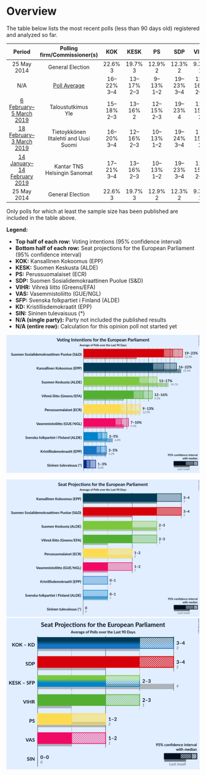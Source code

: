 # Overview

The table below lists the most recent polls (less than 90 days old) registered and analyzed so far.

| Period     | Polling firm/Commissioner(s) | KOK | KESK | PS | SDP | VIHR | VAS | SFP | KD | SIN |
|:----------:|:----------------------------:|:--:|:--:|:--:|:--:|:--:|:--:|:--:|:--:|:--:|
| 25 May 2014 | General Election | 22.6% <br> 3 | 19.7% <br> 3 | 12.9% <br> 2 | 12.3% <br> 2 | 9.3% <br> 1 | 9.3% <br> 1 | 6.8% <br> 1 | 5.2% <br> 0 | 0.0% <br> 0 |
| N/A | [Poll Average](average.html) | 16–22% <br> 3–4 | 13–17% <br> 2–3 | 9–13% <br> 1–2 | 19–23% <br> 3–4 | 12–16% <br> 2–3 | 7–10% <br> 1–2 | 3–5% <br> 0–1 | 3–5% <br> 0–1 | 1–3% <br> 0 |
| [6 February–5 March 2019](2019-03-05-Taloustutkimus.html) | Taloustutkimus <br> Yle | 15–18% <br> 2–3 | 13–16% <br> 2 | 12–15% <br> 2–3 | 19–23% <br> 4 | 12–15% <br> 2 | 8–10% <br> 1 | 4–6% <br> 0–1 | 3–4% <br> 0 | 1–3% <br> 0 |
| [18 February–3 March 2019](2019-03-03-Tietoykkönen.html) | Tietoykkönen <br> Iltalehti and Uusi Suomi | 16–20% <br> 3–4 | 12–16% <br> 2–3 | 10–13% <br> 1–2 | 19–24% <br> 3–4 | 11–15% <br> 2 | 7–11% <br> 1–2 | 3–5% <br> 0–1 | 3–5% <br> 0–1 | 2–3% <br> 0 |
| [14 January–14 February 2019](2019-02-14-KantarTNS.html) | Kantar TNS <br> Helsingin Sanomat | 17–21% <br> 3–4 | 13–16% <br> 2–3 | 10–13% <br> 1–2 | 19–23% <br> 3–4 | 12–15% <br> 2–3 | 7–10% <br> 1 | 3–5% <br> 0–1 | 3–5% <br> 0 | 1–2% <br> 0 |
| 25 May 2014 | General Election | 22.6% <br> 3 | 19.7% <br> 3 | 12.9% <br> 2 | 12.3% <br> 2 | 9.3% <br> 1 | 9.3% <br> 1 | 6.8% <br> 1 | 5.2% <br> 0 | 0.0% <br> 0 |

Only polls for which at least the sample size has been published are included in the table above.

**Legend:**
+ **Top half of each row:** Voting intentions (95% confidence interval)
+ **Bottom half of each row:** Seat projections for the European Parliament (95% confidence interval)
+ **KOK:** Kansallinen Kokoomus (EPP)
+ **KESK:** Suomen Keskusta (ALDE)
+ **PS:** Perussuomalaiset (ECR)
+ **SDP:** Suomen Sosialidemokraattinen Puolue (S&D)
+ **VIHR:** Vihreä liitto (Greens/EFA)
+ **VAS:** Vasemmistoliitto (GUE/NGL)
+ **SFP:** Svenska folkpartiet i Finland (ALDE)
+ **KD:** Kristillisdemokraatit (EPP)
+ **SIN:** Sininen tulevaisuus (*)
+ **N/A (single party):** Party not included the published results
+ **N/A (entire row):** Calculation for this opinion poll not started yet


![Graph with voting intentions not yet produced](average.png "Voting Intentions")

![Graph with seats not yet produced](average-seats.png "Seats")
![Graph with coalitions seats not yet produced](average-coalitions-seats.png "Coalitions Seats")
